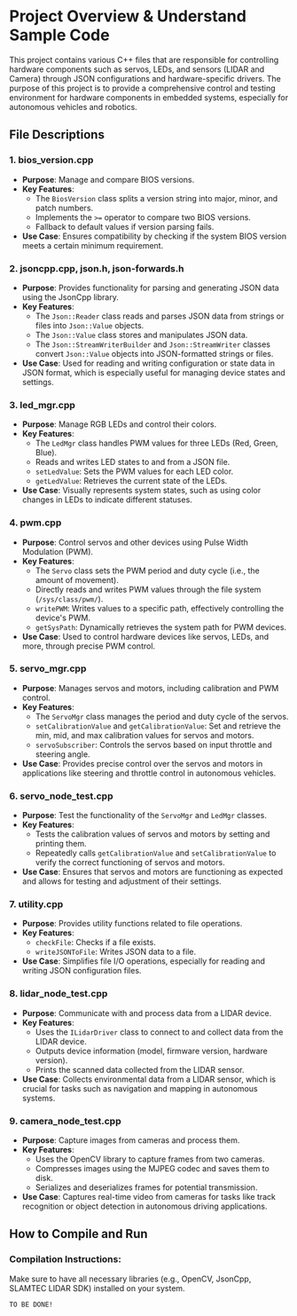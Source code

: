 # Project Overview & Understand Sample Code

This project contains various C++ files that are responsible for controlling hardware components such as servos, LEDs, and sensors (LIDAR and Camera) through JSON configurations and hardware-specific drivers. The purpose of this project is to provide a comprehensive control and testing environment for hardware components in embedded systems, especially for autonomous vehicles and robotics.

## File Descriptions

### 1. **bios_version.cpp**
- **Purpose**: Manage and compare BIOS versions.
- **Key Features**:
  - The `BiosVersion` class splits a version string into major, minor, and patch numbers.
  - Implements the `>=` operator to compare two BIOS versions.
  - Fallback to default values if version parsing fails.
- **Use Case**: Ensures compatibility by checking if the system BIOS version meets a certain minimum requirement.

### 2. **jsoncpp.cpp**, **json.h**, **json-forwards.h**
- **Purpose**: Provides functionality for parsing and generating JSON data using the JsonCpp library.
- **Key Features**:
  - The `Json::Reader` class reads and parses JSON data from strings or files into `Json::Value` objects.
  - The `Json::Value` class stores and manipulates JSON data.
  - The `Json::StreamWriterBuilder` and `Json::StreamWriter` classes convert `Json::Value` objects into JSON-formatted strings or files.
- **Use Case**: Used for reading and writing configuration or state data in JSON format, which is especially useful for managing device states and settings.

### 3. **led_mgr.cpp**
- **Purpose**: Manage RGB LEDs and control their colors.
- **Key Features**:
  - The `LedMgr` class handles PWM values for three LEDs (Red, Green, Blue).
  - Reads and writes LED states to and from a JSON file.
  - `setLedValue`: Sets the PWM values for each LED color.
  - `getLedValue`: Retrieves the current state of the LEDs.
- **Use Case**: Visually represents system states, such as using color changes in LEDs to indicate different statuses.

### 4. **pwm.cpp**
- **Purpose**: Control servos and other devices using Pulse Width Modulation (PWM).
- **Key Features**:
  - The `Servo` class sets the PWM period and duty cycle (i.e., the amount of movement).
  - Directly reads and writes PWM values through the file system (`/sys/class/pwm/`).
  - `writePWM`: Writes values to a specific path, effectively controlling the device's PWM.
  - `getSysPath`: Dynamically retrieves the system path for PWM devices.
- **Use Case**: Used to control hardware devices like servos, LEDs, and more, through precise PWM control.

### 5. **servo_mgr.cpp**
- **Purpose**: Manages servos and motors, including calibration and PWM control.
- **Key Features**:
  - The `ServoMgr` class manages the period and duty cycle of the servos.
  - `setCalibrationValue` and `getCalibrationValue`: Set and retrieve the min, mid, and max calibration values for servos and motors.
  - `servoSubscriber`: Controls the servos based on input throttle and steering angle.
- **Use Case**: Provides precise control over the servos and motors in applications like steering and throttle control in autonomous vehicles.

### 6. **servo_node_test.cpp**
- **Purpose**: Test the functionality of the `ServoMgr` and `LedMgr` classes.
- **Key Features**:
  - Tests the calibration values of servos and motors by setting and printing them.
  - Repeatedly calls `getCalibrationValue` and `setCalibrationValue` to verify the correct functioning of servos and motors.
- **Use Case**: Ensures that servos and motors are functioning as expected and allows for testing and adjustment of their settings.

### 7. **utility.cpp**
- **Purpose**: Provides utility functions related to file operations.
- **Key Features**:
  - `checkFile`: Checks if a file exists.
  - `writeJSONToFile`: Writes JSON data to a file.
- **Use Case**: Simplifies file I/O operations, especially for reading and writing JSON configuration files.

### 8. **lidar_node_test.cpp**
- **Purpose**: Communicate with and process data from a LIDAR device.
- **Key Features**:
  - Uses the `ILidarDriver` class to connect to and collect data from the LIDAR device.
  - Outputs device information (model, firmware version, hardware version).
  - Prints the scanned data collected from the LIDAR sensor.
- **Use Case**: Collects environmental data from a LIDAR sensor, which is crucial for tasks such as navigation and mapping in autonomous systems.

### 9. **camera_node_test.cpp**
- **Purpose**: Capture images from cameras and process them.
- **Key Features**:
  - Uses the OpenCV library to capture frames from two cameras.
  - Compresses images using the MJPEG codec and saves them to disk.
  - Serializes and deserializes frames for potential transmission.
- **Use Case**: Captures real-time video from cameras for tasks like track recognition or object detection in autonomous driving applications.

## How to Compile and Run

### Compilation Instructions:
Make sure to have all necessary libraries (e.g., OpenCV, JsonCpp, SLAMTEC LIDAR SDK) installed on your system.

```bash
TO BE DONE!